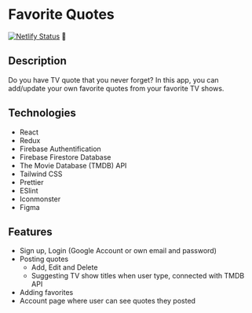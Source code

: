 # Favorite Quotes

[![Netlify Status](https://api.netlify.com/api/v1/badges/cf2864db-41fc-463d-a523-bd764de38d74/deploy-status)](https://app.netlify.com/sites/stupefied-colden-e0851f/deploys) 🚀

## Description

Do you have TV quote that you never forget? In this app, you can add/update your own favorite quotes from your favorite TV shows.

## Technologies

- React
- Redux
- Firebase Authentification
- Firebase Firestore Database
- The Movie Database (TMDB) API
- Tailwind CSS
- Prettier
- ESlint
- Iconmonster
- Figma

## Features

- Sign up, Login (Google Account or own email and password)
- Posting quotes
  - Add, Edit and Delete
  - Suggesting TV show titles when user type, connected with TMDB API
- Adding favorites
- Account page where user can see quotes they posted

